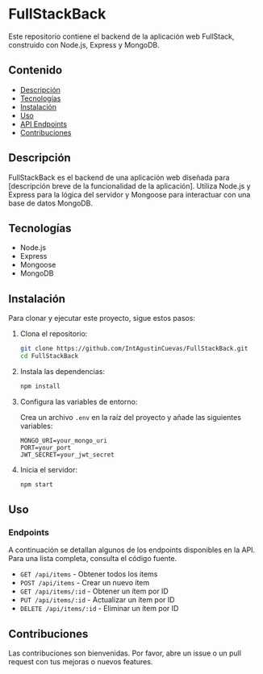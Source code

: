 # FullStackBack

Este repositorio contiene el backend de la aplicación web FullStack, construido con Node.js, Express y MongoDB.

## Contenido

- [Descripción](#descripción)
- [Tecnologías](#tecnologías)
- [Instalación](#instalación)
- [Uso](#uso)
- [API Endpoints](#api-endpoints)
- [Contribuciones](#contribuciones)

## Descripción

FullStackBack es el backend de una aplicación web diseñada para [descripción breve de la funcionalidad de la aplicación]. Utiliza Node.js y Express para la lógica del servidor y Mongoose para interactuar con una base de datos MongoDB.

## Tecnologías

- Node.js
- Express
- Mongoose
- MongoDB

## Instalación

Para clonar y ejecutar este proyecto, sigue estos pasos:

1. Clona el repositorio:

    ```sh
    git clone https://github.com/IntAgustinCuevas/FullStackBack.git
    cd FullStackBack
    ```

2. Instala las dependencias:

    ```sh
    npm install
    ```

3. Configura las variables de entorno:

    Crea un archivo `.env` en la raíz del proyecto y añade las siguientes variables:

    ```env
    MONGO_URI=your_mongo_uri
    PORT=your_port
    JWT_SECRET=your_jwt_secret
    ```

4. Inicia el servidor:

    ```sh
    npm start
    ```

## Uso

### Endpoints

A continuación se detallan algunos de los endpoints disponibles en la API. Para una lista completa, consulta el código fuente.

- `GET /api/items` - Obtener todos los ítems
- `POST /api/items` - Crear un nuevo ítem
- `GET /api/items/:id` - Obtener un ítem por ID
- `PUT /api/items/:id` - Actualizar un ítem por ID
- `DELETE /api/items/:id` - Eliminar un ítem por ID

## Contribuciones

Las contribuciones son bienvenidas. Por favor, abre un issue o un pull request con tus mejoras o nuevos features.


